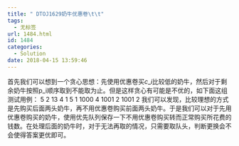 ```yaml
---
title: " DTOJ1629奶牛优惠卷\t\t"
tags:
  - 无标签
url: 1484.html
id: 1484
categories:
  - Solution
date: 2018-04-15 13:59:46
---
```


首先我们可以想到一个贪心思想：先使用优惠卷买$c\_i$比较低的奶牛，然后对于剩余奶牛按照p\_i顺序取到不能取为止。但是这样贪心有可能是不优的，如下面这组测试用例： 5 2 13 4 1 5 1 1000 4 1001 2 1001 2 我们可以发现，比较理想的方式是先购买后面两头奶牛，再不用优惠卷购买前面两头奶牛。于是我们可以对于先用优惠卷购买的奶牛，使用优先队列保存一下不用优惠卷购买转而正常购买所花费的钱数。在处理后面的奶牛时，对于无法再取的情况，只需要取队头，判断更换会不会使得答案更优即可。